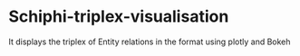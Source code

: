 # Schiphi-triplex-visualisation
It displays the triplex of Entity relations in the format using plotly and Bokeh
